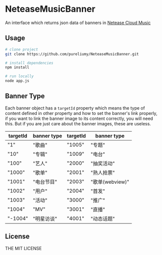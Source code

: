 # NeteaseMusicBanner

An interface which returns json data of banners in [Netease Cloud Music](http://music.163.com)

## Usage

```bash
# clone project
git clone https://github.com/pureliumy/NeteaseMusicBanner.git

# install dependencies
npm install

# run locally
node app.js
```

## Banner Type

Each banner object has a ```targetId``` property which means the type of content defined in other property and how to set the banner's link properly, if you want to link the banner image to its content correctly, you will need this. But if you are just care about the banner images, these are useless.

| targetId | banner type | targetId | banner type   |
| -------- | ----------- | -------- | ------------- |
| "1"      | "歌曲"        | "1005"   | "专题"          |
| "10"     | "专辑"        | "1009"   | "电台"          |
| "100"    | "艺人"        | "2000"   | "抽奖活动"        |
| "1000"   | "歌单"        | "2001"   | "熟人抢票"        |
| "1001"   | "电台节目"      | "2003"   | "歌单(webview)" |
| "1002"   | "用户"        | "2004"   | "首发"          |
| "1003"   | "活动"        | "3000"   | "推广"          |
| "1004"   | "MV"        | "3001"   | "直播"          |
| "-1004"  | "明星访谈"      | "4001"   | "动态话题"        |

## License

THE MIT LICENSE